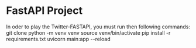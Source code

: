 # FastAPI Project

In oder to play the Twitter-FASTAPI, you must run then following commands:
git clone
python -m venv venv
source venv/bin/activate
pip install -r requirements.txt
uvicorn main:app --reload
```